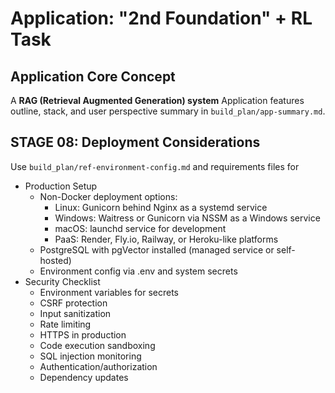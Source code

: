 # Application: "2nd Foundation" + RL Task

## Application Core Concept
A **RAG (Retrieval Augmented Generation) system**
Application features outline, stack, and user perspective summary in `build_plan/app-summary.md`.

## STAGE 08: Deployment Considerations
Use `build_plan/ref-environment-config.md` and requirements files for
- Production Setup
  - Non-Docker deployment options:
    - Linux: Gunicorn behind Nginx as a systemd service
    - Windows: Waitress or Gunicorn via NSSM as a Windows service
    - macOS: launchd service for development
    - PaaS: Render, Fly.io, Railway, or Heroku-like platforms
  - PostgreSQL with pgVector installed (managed service or self-hosted)
  - Environment config via .env and system secrets
- Security Checklist
  - Environment variables for secrets
  - CSRF protection
  - Input sanitization
  - Rate limiting
  - HTTPS in production
  - Code execution sandboxing
  - SQL injection monitoring
  - Authentication/authorization
  - Dependency updates
